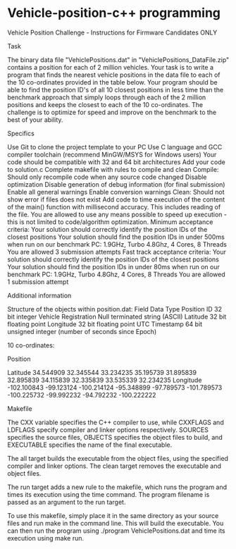 # Vehicle-position-c++ programming

Vehicle Position Challenge - Instructions for Firmware Candidates ONLY

Task

The binary data file "VehiclePositions.dat" in "VehiclePositions_DataFile.zip" contains a position for each of 2 million vehicles. Your task is to write a program that finds the nearest vehicle positions in the data file to each of the 10 co-ordinates provided in the table below. Your program should be able to find the position ID's of all 10 closest positions in less time than the benchmark approach that simply loops through each of the 2 million positions and keeps the closest to each of the 10 co-ordinates. The challenge is to optimize for speed and improve on the benchmark to the best of your ability.

Specifics

Use Git to clone the project template to your PC
Use C language and GCC compiler toolchain (recommend MinGW/MSYS for Windows users)
Your code should be compatible with 32 and 64 bit architectures
Add your code to solution.c
Complete makefile with rules to compile and clean
Compile: Should only recompile code when any source code changed
Disable optimization
Disable generation of debug information (for final submission)
Enable all general warnings
Enable conversion warnings
Clean: Should not show error if files does not exist
Add code to time execution of the content of the main() function with millisecond accuracy. This includes reading of the file.
You are allowed to use any means possible to speed up execution - this is not limited to code/algorithm optimization.
Minimum acceptance criteria:
Your solution should correctly identify the position IDs of the closest positions
Your solution should find the position IDs in under 500ms when run on our benchmark PC: 1.9GHz, Turbo 4.8Ghz, 4 Cores, 8 Threads
You are allowed 3 submission attempts
Fast track acceptance criteria:
Your solution should correctly identify the position IDs of the closest positions
Your solution should find the position IDs in under 80ms when run on our benchmark PC: 1.9GHz, Turbo 4.8Ghz, 4 Cores, 8 Threads
You are allowed 1 submission attempt

Additional information

Structure of the objects within position.dat:
Field	Data Type
Position ID	32 bit integer
Vehicle Registration	Null terminated string (ASCII)
Latitude	32 bit floating point
Longitude	32 bit floating point
UTC Timestamp	64 bit unsigned integer (number of seconds since Epoch)

10 co-ordinates:

Position	

Latitude	34.544909	32.345544	33.234235	35.195739	31.895839	32.895839	34.115839	32.335839	33.535339	32.234235
Longitude	-102.100843	-99.123124	-100.214124	-95.348899	-97.789573	-101.789573	-100.225732	-99.992232	-94.792232	-100.222222

Makefile

The CXX variable specifies the C++ compiler to use, while CXXFLAGS and LDFLAGS specify compiler and linker options respectively. SOURCES specifies the source files, OBJECTS specifies the object files to build, and EXECUTABLE specifies the name of the final executable.

The all target builds the executable from the object files, using the specified compiler and linker options. The clean target removes the executable and object files.

The run target adds a new rule to the makefile, which runs the program and times its execution using the time command. The program filename is passed as an argument to the run target.

To use this makefile, simply place it in the same directory as your source files and run make in the command line. This will build the executable. You can then run the program using ./program VehiclePositions.dat and time its execution using make run.
